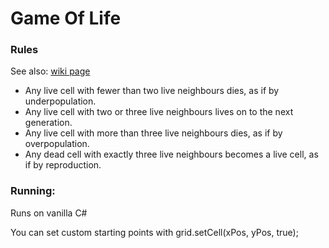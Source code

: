 # Game Of Life

### Rules

See also: [wiki page](https://en.wikipedia.org/wiki/Conway%27s_Game_of_Life)

* Any live cell with fewer than two live neighbours dies, as if by underpopulation.
* Any live cell with two or three live neighbours lives on to the next generation.
* Any live cell with more than three live neighbours dies, as if by overpopulation.
* Any dead cell with exactly three live neighbours becomes a live cell, as if by reproduction.

### Running:

Runs on vanilla C#

You can set custom starting points with grid.setCell(xPos, yPos, true);